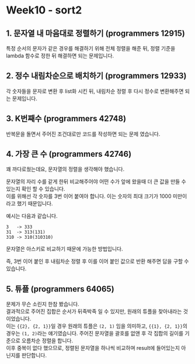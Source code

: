 # Week10 - sort2

## 1. 문자열 내 마음대로 정렬하기 (programmers 12915)

특정 순서의 문자가 같은 경우를 해결하기 위해 전체 정렬을 해준 뒤, 정렬 기준을 lambda 함수로 정한 뒤 해결하면 되는 문제입니다.

## 2. 정수 내림차순으로 배치하기 (programmers 12933)

각 숫자들을 문자로 변환 후 list화 시킨 뒤, 내림차순 정렬 후 다시 정수로 변환해주면 되는 문제입니다.

## 3. K번째수 (programmers 42748)

반복문을 돌면서 주어진 조건대로만 코드를 작성하면 되는 문제 였습니다.

## 4. 가장 큰 수 (programmers 42746)

꽤 까다로웠는데요, 문자열의 정렬을 생각해야 했습니다.

문자열의 자리 수를 같게 한뒤 비교해주어야 어떤 수가 앞에 왔을때 더 큰 값을 만들 수 있는지 확인 할 수 있습니다.  
이를 위해선 각 숫자를 3번 이어 붙여야 합니다. 이는 숫자의 최대 크기가 1000 미만이라고 했기 때문입니다.

예시는 다음과 같습니다.

```
3   -> 333
31  -> 313(131)
310 -> 310(310310)
```

문자열은 아스키로 비교하기 때문에 가능한 방법입니다.

즉, 3번 이어 붙인 후 내림차순 정렬 후 이를 이어 붙인 값으로 반환 해주면 답을 구할 수 있습니다.

## 5. 튜플 (programmers 64065)

문제가 무슨 소린지 한참 봤습니다.  
결과적으로 주어진 집합은 순서가 뒤죽박죽 일 수 있지만, 원래의 튜플을 찾아내라는 것이었습니다.  
이는 `{{2}, {2, 1}}`일 경우 원래의 튜플은 `(2, 1)` 임을 의미하고, `{{1}, {2, 1}}`의 경우는 `(1, 2)`라는 얘기였습니다.
주어진 문자열을 괄호를 없앤 후 각 집합의 길이를 기준으로 오름차순 정렬을 합니다.  
이후 중복이 없다 했으므로, 정렬된 문자열을 하나씩 비교하며 result에 들어있는지 아닌지를 판단합니다.
